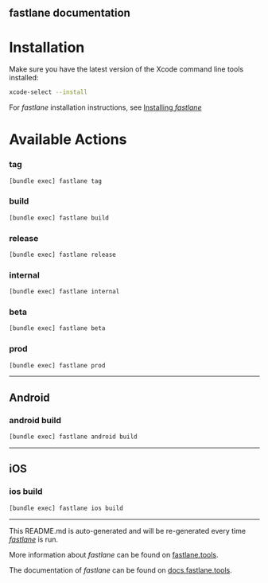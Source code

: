 fastlane documentation
----

# Installation

Make sure you have the latest version of the Xcode command line tools installed:

```sh
xcode-select --install
```

For _fastlane_ installation instructions, see [Installing _fastlane_](https://docs.fastlane.tools/#installing-fastlane)

# Available Actions

### tag

```sh
[bundle exec] fastlane tag
```



### build

```sh
[bundle exec] fastlane build
```



### release

```sh
[bundle exec] fastlane release
```



### internal

```sh
[bundle exec] fastlane internal
```



### beta

```sh
[bundle exec] fastlane beta
```



### prod

```sh
[bundle exec] fastlane prod
```



----


## Android

### android build

```sh
[bundle exec] fastlane android build
```



----


## iOS

### ios build

```sh
[bundle exec] fastlane ios build
```



----

This README.md is auto-generated and will be re-generated every time [_fastlane_](https://fastlane.tools) is run.

More information about _fastlane_ can be found on [fastlane.tools](https://fastlane.tools).

The documentation of _fastlane_ can be found on [docs.fastlane.tools](https://docs.fastlane.tools).
